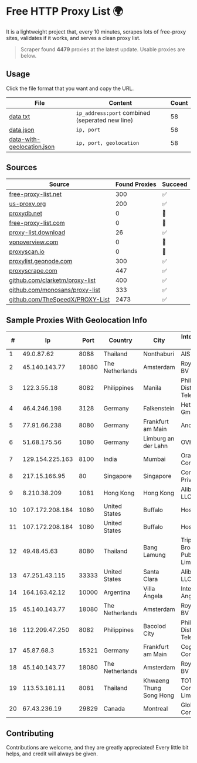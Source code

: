 
# Free HTTP Proxy List 🌍

It is a lightweight project that, every 10 minutes, scrapes lots of free-proxy sites, validates if it works, and serves a clean proxy list.


> Scraper found **4479** proxies at the latest update. Usable proxies are below.

## Usage

Click the file format that you want and copy the URL.


|File|Content|Count|
|----|-------|-----|
|[data.txt](https://raw.githubusercontent.com/themiralay/Proxy-List-World/master/data.txt)|`ip_address:port` combined (seperated new line)|58|
|[data.json](https://raw.githubusercontent.com/themiralay/Proxy-List-World/master/data.json)|`ip, port`|58|
|[data-with-geolocation.json](https://raw.githubusercontent.com/themiralay/Proxy-List-World/master/data-with-geolocation.json)|`ip, port, geolocation`|58|

## Sources

|Source|Found Proxies|Succeed|
|------|-------------|-------|
|[free-proxy-list.net](https://free-proxy-list.net)|300|✅|
|[us-proxy.org](https://www.us-proxy.org)|200|✅|
|[proxydb.net](http://proxydb.net)|0|🚫|
|[free-proxy-list.com](https://free-proxy-list.com/?page=&port=&type%5B%5D=http&type%5B%5D=https&up_time=0&search=Search)|0|🚫|
|[proxy-list.download](https://www.proxy-list.download/HTTP)|26|✅|
|[vpnoverview.com](https://vpnoverview.com/privacy/anonymous-browsing/free-proxy-servers)|0|🚫|
|[proxyscan.io](https://www.proxyscan.io)|0|🚫|
|[proxylist.geonode.com](https://proxylist.geonode.com/api/proxy-list?limit=300&page=1&sort_by=lastChecked&sort_type=desc&protocols=http,https)|300|✅|
|[proxyscrape.com](https://api.proxyscrape.com/v2/?request=displayproxies&protocol=http&timeout=10000&country=all&ssl=all&anonymity=all)|447|✅|
|[github.com/clarketm/proxy-list](https://raw.githubusercontent.com/clarketm/proxy-list/master/proxy-list-raw.txt)|400|✅|
|[github.com/monosans/proxy-list](https://raw.githubusercontent.com/monosans/proxy-list/main/proxies/http.txt)|333|✅|
|[github.com/TheSpeedX/PROXY-List](https://raw.githubusercontent.com/TheSpeedX/PROXY-List/master/http.txt)|2473|✅|


## Sample Proxies With Geolocation Info

|#|Ip|Port|Country|City|Internet Service Provider|
|-|--|----|-------|----|-------------------------|
|1|49.0.87.62|8088|Thailand|Nonthaburi|AIS-Fibre|
|2|45.140.143.77|18080|The Netherlands|Amsterdam|RoyaleHosting BV|
|3|122.3.55.18|8082|Philippines|Manila|Philippine Long Distance Telephone Co.|
|4|46.4.246.198|3128|Germany|Falkenstein|Hetzner Online GmbH|
|5|77.91.66.238|8080|Germany|Frankfurt am Main|Andrii Hrosh|
|6|51.68.175.56|1080|Germany|Limburg an der Lahn|OVH SAS|
|7|129.154.225.163|8100|India|Mumbai|Oracle Corporation|
|8|217.15.166.95|80|Singapore|Singapore|Contabo Asia Private Limited|
|9|8.210.38.209|1081|Hong Kong|Hong Kong|Alibaba.com LLC|
|10|107.172.208.184|1080|United States|Buffalo|HostPapa|
|11|107.172.208.184|1080|United States|Buffalo|HostPapa|
|12|49.48.45.63|8080|Thailand|Bang Lamung|Triple T Broadband Public Company Limited|
|13|47.251.43.115|33333|United States|Santa Clara|Alibaba Cloud LLC|
|14|164.163.42.12|10000|Argentina|Villa Ángela|Interret Villa Angela SRL|
|15|45.140.143.77|18080|The Netherlands|Amsterdam|RoyaleHosting BV|
|16|112.209.47.250|8082|Philippines|Bacolod City|Philippine Long Distance Telephone Co.|
|17|45.87.68.3|15321|Germany|Frankfurt am Main|Cogent Communications|
|18|45.140.143.77|18080|The Netherlands|Amsterdam|RoyaleHosting BV|
|19|113.53.181.11|8081|Thailand|Khwaeng Thung Song Hong|TOT Public Company Limited|
|20|67.43.236.19|29829|Canada|Montreal|GloboTech Communications|



## Contributing

Contributions are welcome, and they are greatly appreciated! Every
little bit helps, and credit will always be given.

